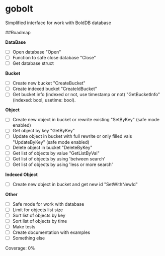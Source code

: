 # gobolt
Simplified interface for work with BoldDB database

##Roadmap

**DataBase**
 - [ ] Open database "Open"
 - [ ] Function to safe close database "Close"
 - [ ] Get database struct

**Bucket**
 - [ ] Create new bucket "CreateBucket"
 - [ ] Create indexed bucket "CreateIdBucket"
 - [ ] Get bucket info (indexed or not, use timestamp or not) "GetBucketInfo" (indexed: bool, usetime: bool).

**Object**
- [ ] Create new object in bucket or rewrite existing "SetByKey" (safe mode enabled)
- [ ] Get object by key "GetByKey"
- [ ] Update object in bucket with full rewrite or only filled vals "UpdateByKey" (safe mode enabled)
- [ ] Delete object in bucket "DeleteByKey"
- [ ] Get list of objects by value "GetListByVal"
- [ ] Get list of objects by using 'between search'
- [ ] Get list of objects by using 'less or more search'

**Indexed Object**
- [ ] Create new object in bucket and get new id "SetWithNewId"

**Other**
 - [ ] Safe mode for work with database
 - [ ] Limit for objects list size
 - [ ] Sort list of objects by key
 - [ ] Sort list of objects by time
 - [ ] Make tests
 - [ ] Create documentation with examples
 - [ ] Something else

 Coverage: 0%
